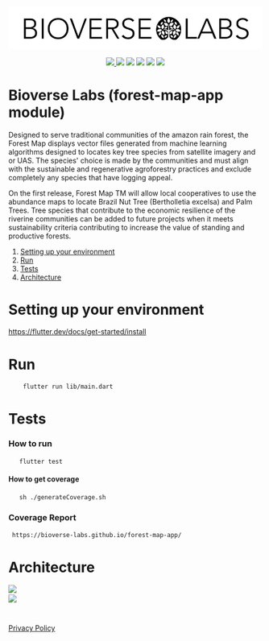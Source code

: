 <img src="bioverse.png">

<p align="center">
    <a href="https://github.com/Bioverse-Labs/forest-map-app/actions/workflows/tests.yml" alt="Tests">
        <img src="https://github.com/Bioverse-Labs/forest-map-app/actions/workflows/tests.yml/badge.svg?branch=main" />
    </a>
    <a href="https://github.com/Bioverse-Labs/forest-map-app/issues" alt="Issues">
        <img src="https://img.shields.io/github/issues/Bioverse-Labs/forest-map-app" /></a>
    <a href="https://github.com/Bioverse-Labs/forest-map-app/stargazers" alt="Stars">
        <img src="https://img.shields.io/github/stars/Bioverse-Labs/forest-map-app" /></a>
    <a href="https://github.com/Bioverse-Labs/forest-map-app/forks" alt="Forks">
        <img src="https://img.shields.io/github/forks/Bioverse-Labs/forest-map-app" /></a>
    <a href="https://github.com/Bioverse-Labs/forest-map-app/LICENCE.md" alt="Licence">
        <img src="https://img.shields.io/github/license/Bioverse-Labs/forest-map-app" /></a>
    <a href="https://twitter.com/BioverseLabs" alt="Twitter">
        <img src="https://img.shields.io/twitter/follow/BioverseLabs?label=Follow&style=social" /></a>
</p>

# Bioverse Labs (forest-map-app module)

Designed to serve traditional communities of the amazon rain forest, the Forest Map displays vector files generated from machine learning algorithms designed to locates key tree species from satellite imagery and or UAS. The species' choice is made by the communities and must align with the sustainable and regenerative agroforestry practices and exclude completely any species that have logging appeal.

On the first release, Forest Map TM will allow local cooperatives to use the abundance maps to locate Brazil Nut Tree (Bertholletia excelsa) and Palm Trees. Tree species that contribute to the economic resilience of the riverine communities can be added to future projects when it meets sustainability criteria contributing to increase the value of standing and productive forests.

1. [Setting up your environment](#setting-up-your-environment)
2. [Run](#run)
3. [Tests](#tests)
4. [Architecture ](#architecture)

# Setting up your environment

   <p>
     <a href="https://flutter.dev/docs/get-started/install">https://flutter.dev/docs/get-started/install</a>
   </p>
   
# Run

```
    flutter run lib/main.dart
```

# Tests

### How to run

```
   flutter test
```

#### How to get coverage

```
   sh ./generateCoverage.sh
```

### Coverage Report

     https://bioverse-labs.github.io/forest-map-app/

# Architecture

<p>
    <img src="https://i1.wp.com/resocoder.com/wp-content/uploads/2019/08/CleanArchitecture.jpg?w=772&ssl=1" width="350" /><br/>
    <img src="https://i0.wp.com/resocoder.com/wp-content/uploads/2019/08/Clean-Architecture-Flutter-Diagram.png?w=556&ssl=1" width="350" />
</p>

#

<a href="https://www.bioverse.io/privacy-policy">Privacy Policy</a>
